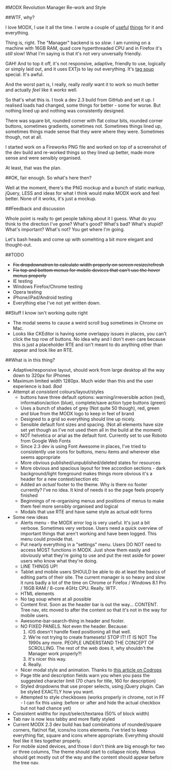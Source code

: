 #MODX Revolution Manager Re-work and Style

##WTF, why?

I love MODX, I use it all the time. I wrote a couple of [useful](https://github.com/pdincubus/JSONDerulo) [things](https://github.com/pdincubus/MODX-Revo-Boilerplate) for it and everything.

Thing is, right. The "Manager" backend is so *slow*. I am running on a machine with 16GB RAM, quad core hyperthreaded CPU and in Firefox it's _still_ slow! What I'm saying is that it's not very unversally friendly.

GAH! And to top it off, it's not responsive, adaptive, friendly to use, logically or simply laid out, and it uses EXTjs to lay out everything. It's [tag soup](http://en.wikipedia.org/wiki/Tag_soup) special. It's awful.

And the worst part is, I really, really *really* want it to work so much better and actually _feel_ like it _works_ well.

So that's what this is. I took a dev 2.3 build from GitHub and set it up. I realised loads had changed, some things for better - some for worse. But nothing lined up and nothing was consistently designed.

There was square bit, rounded corner with flat colour bits, rounded corner buttons, sometimes gradients, sometimes not. Sometimes things lined up, sometimes things made sense that they were where they were. Sometimes though, not at all.

I started work on a Fireworks PNG file and worked on top of a screenshot of the dev build and re-worked things so they lined up better, made more sense and were sensibly organised.

At least, that was the plan.


##OK, fair enough. So what's here then?

Well at the moment, there's the PNG mockup and a bunch of static markup, jQuery, LESS and ideas for what I think would make MODX work and feel better. None of it works, it's just a mockup.


##Feedback and discussion

Whole point is really to get people talking about it I guess. What do you think to the direction I've gone? What's good? What's bad? What's stupid? What's important? What's not? You get where I'm going.

Let's bash heads and come up with somehting a bit more elegant and thought-out.


##TODO

* <del>Fix dropdownatron to calculate width properly on screen resize/refresh</del>
* <del>Fix top and bottom menus for mobile devices that can't use the hover menus properly</del>
* IE testing
* Windows Firefox/Chrome testing
* Opera testing
* iPhone/iPad/Android testing
* Everything else I've not yet written down.

##Stuff I know isn't working quite right

* The modal seems to cause a weird scroll bug sometimes in Chrome on Mac.
* Looks like CKEditor is having some overlappy issues in places, you can't click the top row of buttons. No idea why and I don't even care because this is just a placeholder RTE and isn't meant to do anything other than appear and look like an RTE.


##What is in this thing?

* Adaptive/responsive layout, should work from large desktop all the way down to 320px for iPhones
* Maximum limited width 1280px. Much wider than this and the user experience is bad. *Bad*
* Attempt at _consistent_ colours/layout/styles
    * buttons have three default options: warning/irreversible action (red), information/action (blue), complete/save action type buttons (green)
    * Uses a bunch of shades of grey (Not quite 50 though), red, green and blue from the MODX logo to keep in feel of brand
    * Designed to a grid so everything should line up nicely.
    * Sensible default font sizes and spacing. (Not all elements have size set yet though as I've not used them all in the build at the moment)
    * NOT helvetica or arial as the default font. Currently set to use Roboto from Google Web Fonts
    * Since 2.3 dev is using Font Awesome in places, I've tried to consistently use icons for buttons, menu items and wherever else seems appropriate
    * More obvious published/unpublished/deleted states for resources
    * More obvious and spacious layout for tree accordion sections - dark background/light foreground makes things more obvious it's a header for a new context/section etc
    * Added an *actual* footer to the theme. Why is there no footer currently? I've no idea. It kind of needs it so the page feels properly finished
    * Beginnings of re-organising menus and positions of menus to make them feel more sensibly organised and logical
    * Modals that use RTE and have same style as actual edit forms
* Some new ideas
    * Alerts menu - the MODX error log is very useful. It's just a bit verbose. Sometimes very verbose. Users need a quick overview of important things that aren't working and have been logged. This menu could provide that.
    * Put nearly everything in a "settings" menu. Users DO NOT need to access MOST functions in MODX. Just show them easily and obviously what they're going to use and put the rest aside for power users who know what they're doing.
    * LINE THINGS UP!
    * Tablet and mobile users SHOULD be able to do at least the basics of editing parts of their site. The current manager is so heavy and slow it runs badly a lot of the time on Chrome or Firefox / Windows 8.1 Pro / 16GB RAM / 8-core 4GHz CPU. Really. WTF.
    * HTML elements
    * No tag soup where at all possible
    * Content first. Soon as the header bar is out the way... CONTENT. Tree nav, etc moved to after the content so that it's not in the way for mobile users.
    * Awesome-bar-search-thing in header and footer.
    * NO FIXED PANELS. Not even the header. Because:
        1. iOS doesn't handle fixed positioning all that well.
        2. We're not trying to create framesets! STOP IT! IT IS NOT The 1990s any more. PEOPLE UNDERSTAND THE CONCEPT OF SCROLLING. The rest of the web does it, why shouldn't the Manager work properly?!
        3. It's nicer this way.
        4. Really.
    * Nicer modal style and animation. Thanks to [this article on Codrops](http://tympanus.net/Development/ModalWindowEffects/)
    * Page title and description fields warn you when you pass the suggested character limit (70 chars for title, 160 for description)
    * Styled dropdowns that use proper selects, using jQuery plugin. Can be styled EXACTLY how you want.
    * Attempted to style checkboxes (works properly in chrome, not in FF - I can fix this using :before or :after and hide the actual checkbox but not had chance yet)
* Consistent widths for input/select/textarea (50% of block width)
* Tab nav is now less tabby and more flatly styled
* Current MODX 2.3 dev build has bad combinations of rounded/square corners, flat/not flat, icons/no icons elements. I've tried to keep everything flat, square and icons where appropriate. Everything should feel like it ties together properly.
* For mobile sized devices, and those I don't think are big enough for two or three columns, The theme should start to collapse nicely. Menus should get mostly out of the way and the content should appear before the tree nav.

